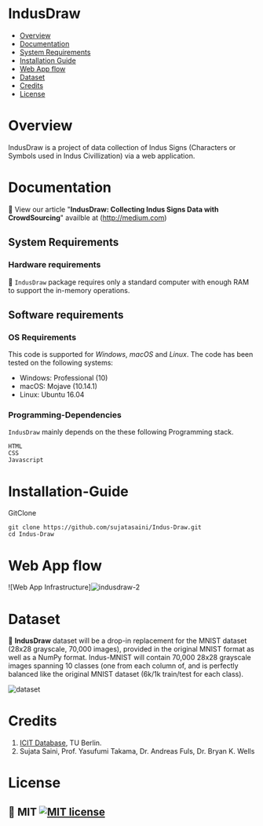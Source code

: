 # IndusDraw

- [Overview](#overview)
- [Documentation](#Documentation)
- [System Requirements](#system-requirements)
- [Installation Guide](#installation-guide)
- [Web App flow](#Web-App-flow)
- [Dataset](#Dataset)
- [Credits](#Credits)
- [License](#license)

# Overview

IndusDraw is a project of data collection of Indus Signs (Characters or Symbols used in Indus Civillization) via a web application.

# Documentation

:memo: View our article "__IndusDraw: Collecting Indus Signs Data with CrowdSourcing__" 
availble at (http://medium.com)

## System Requirements 
### Hardware requirements
 :rocket: `IndusDraw` package requires only a standard computer with enough RAM to support the in-memory operations.

## Software requirements
### OS Requirements
This code is supported for *Windows*, *macOS* and *Linux*. The code has been tested on the following systems:
+ Windows: Professional (10)
+ macOS: Mojave (10.14.1)
+ Linux: Ubuntu 16.04

### Programming-Dependencies
`IndusDraw` mainly depends on the these following Programming stack.

```
HTML
CSS
Javascript
```
# Installation-Guide

GitClone
```
git clone https://github.com/sujatasaini/Indus-Draw.git
cd Indus-Draw
```

# Web App flow
![Web App Infrastructure]![indusdraw-2](https://user-images.githubusercontent.com/47734496/155876257-12ad92d9-6d37-468b-8c28-94c7c9b72ebc.png)

# Dataset
:file_folder: **IndusDraw** dataset will be a drop-in replacement for the MNIST dataset (28x28 grayscale, 70,000 images), provided in the original MNIST format as well as a NumPy format. Indus-MNIST will contain 70,000 28x28 grayscale images spanning 10 classes (one from each column of, and is perfectly balanced like the original MNIST dataset (6k/1k train/test for each class).

![dataset](https://user-images.githubusercontent.com/47734496/155876590-b61ca5b2-510b-4f73-b3c1-3b591b19f03b.png)

# Credits 
1. [ICIT Database](https://www.user.tu-berlin.de/fuls/Homepage/indus/menueindus.htm), TU Berlin.
2. Sujata Saini, Prof. Yasufumi Takama, Dr. Andreas Fuls, Dr. Bryan K. Wells

# License 
:scroll: MIT
[![MIT license](https://img.shields.io/badge/License-MIT-blue.svg)](https://lbesson.mit-license.org/)
----

